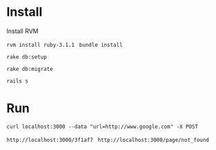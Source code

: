 # Install

Install RVM

`rvm install ruby-3.1.1
`
`bundle install`

`rake db:setup`

`rake db:migrate`

`rails s`

# Run

`curl localhost:3000 --data "url=http://www.google.com" -X POST`

`http://localhost:3000/3f1af7
`
`http://localhost:3000/page/not_found`